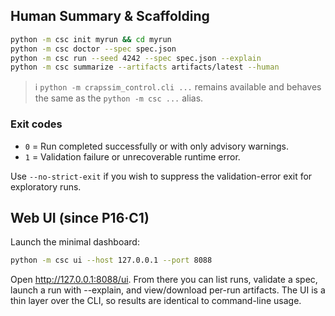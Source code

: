 ## Human Summary & Scaffolding
```bash
python -m csc init myrun && cd myrun
python -m csc doctor --spec spec.json
python -m csc run --seed 4242 --spec spec.json --explain
python -m csc summarize --artifacts artifacts/latest --human
```

> ℹ️ `python -m crapssim_control.cli ...` remains available and behaves the same as the `python -m csc ...` alias.

### Exit codes

- `0`  = Run completed successfully or with only advisory warnings.
- `1`  = Validation failure or unrecoverable runtime error.

Use `--no-strict-exit` if you wish to suppress the validation-error exit for exploratory runs.

## Web UI (since P16·C1)
Launch the minimal dashboard:
```bash
python -m csc ui --host 127.0.0.1 --port 8088
```

Open http://127.0.0.1:8088/ui. From there you can list runs, validate a spec, launch a run with --explain, and view/download per-run artifacts. The UI is a thin layer over the CLI, so results are identical to command-line usage.
